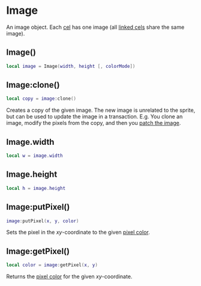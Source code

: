 # Image

An image object. Each [cel](https://www.aseprite.org/docs/cel/) has
one image (all [linked cels](https://www.aseprite.org/docs/linked-cels/)
share the same image).

## Image()

```lua
local image = Image(width, height [, colorMode])
```

## Image:clone()

```lua
local copy = image:clone()
```

Creates a copy of the given image. The new image is unrelated to the
sprite, but can be used to update the image in a transaction. E.g. You
clone an image, modify the pixels from the copy, and then you
[patch the image](#imagepatch).

## Image.width

```lua
local w = image.width
```

## Image.height

```lua
local h = image.height
```

## Image:putPixel()

```lua
image:putPixel(x, y, color)
```

Sets the pixel in the *xy*-coordinate to the given
[pixel color](pixelcolor.md).

## Image:getPixel()

```lua
local color = image:getPixel(x, y)
```

Returns the [pixel color](pixelcolor.md) for the given *xy*-coordinate.
